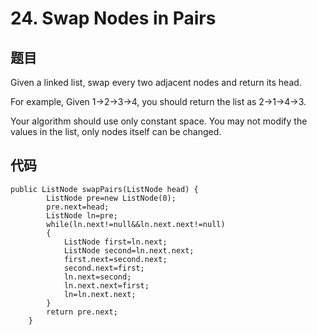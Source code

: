 # 24. Swap Nodes in Pairs
## 题目
Given a linked list, swap every two adjacent nodes and return its head.

For example,
Given 1->2->3->4, you should return the list as 2->1->4->3.

Your algorithm should use only constant space. You may not modify the values in the list, only nodes itself can be changed.
## 代码


	public ListNode swapPairs(ListNode head) {
        	ListNode pre=new ListNode(0);
        	pre.next=head;
        	ListNode ln=pre;
        	while(ln.next!=null&&ln.next.next!=null)
        	{
            	ListNode first=ln.next;
           		ListNode second=ln.next.next;
            	first.next=second.next;
            	second.next=first;
            	ln.next=second;
            	ln.next.next=first;
            	ln=ln.next.next;
        	}
        	return pre.next;
    	}
